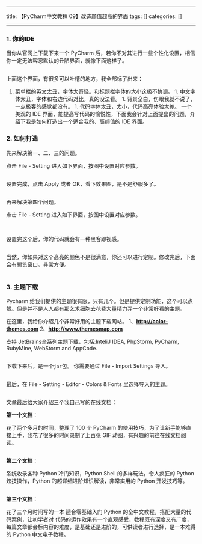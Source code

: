 
--- 
title:  【PyCharm中文教程  09】改造颜值超高的界面 
tags: []
categories: [] 

---
### 1. 你的IDE

当你从官网上下载下来一个 PyCharm 后，若你不对其进行一些个性化设置，相信你一定无法容忍默认的丑陋界面，就像下面这样子。

<img src="https://img-blog.csdnimg.cn/20210308123244894.png" alt="">

上面这个界面，有很多可以吐槽的地方，我全部标了出来：
1.  菜单栏的英文太丑，字体太奇怪。和标题栏字体的大小这极不协调。 1.  中文字体太丑，字体和右边代码对比，真的没法看。 1.  背景全白，伤眼我就不说了，一点极客的感觉都没有。 1.  代码字体太丑，太小，代码高亮体验太差。 
一个美观的 IDE 界面，能提高写代码的愉悦性，下面我会针对上面提出的问题，介绍下我是如何打造出一个适合我的、高颜值的 IDE 界面。

### 2. 如何打造

先来解决第一、二、三的问题。

点击 File - Setting 进入如下界面，按图中设置对应参数。

<img src="https://img-blog.csdnimg.cn/20210308123245421.png" alt="">

设置完成，点击 Apply 或者 OK，看下效果图，是不是舒服多了。

<img src="https://img-blog.csdnimg.cn/20210308123245706.png" alt="">

再来解决第四个问题。

点击 File - Setting 进入如下界面，按图中设置对应参数。

<img src="https://img-blog.csdnimg.cn/20210308123245988.png" alt="">

<img src="https://img-blog.csdnimg.cn/20210308123246269.png" alt="">

设置完这个后，你的代码就会有一种黑客即视感。

<img src="https://img-blog.csdnimg.cn/20210308123246483.png" alt="">

当然，你如果对这个高亮的颜色不是很满意，你还可以进行定制。修改完后，下面会有预览窗口。非常方便。

<img src="https://img-blog.csdnimg.cn/20210308123246913.png" alt="">

### 3. 主题下载

Pycharm 给我们提供的主题很有限，只有几个。但是提供定制功能，这个可以点赞。但是并不是人人都有那艺术细胞去花费大量精力弄一个非常好看的主题。

在这里，我给你介绍几个非常好用的主题下载网站。 1、**http://color-themes.com** 2、**http://www.themesmap.com**

支持 JetBrains全系列主题下载，包括:InteliJ IDEA, PhpStorm, PyCharm, RubyMine, WebStorm and AppCode.

<img src="https://img-blog.csdnimg.cn/20210308123247499.png" alt="">

下载下来后，是一个`jar`包。 你需要通过 File - Import Settings 导入。

<img src="https://img-blog.csdnimg.cn/20210308123247807.png" alt="">

最后，在 File - Setting - Editor - Colors &amp; Fonts 里选择导入的主题。

<img src="https://img-blog.csdnimg.cn/2021030812324810.png" alt="">

文章最后给大家介绍三个我自己写的在线文档：

**第一个文档**：

花了两个多月的时间，整理了 100 个 PyCharm 的使用技巧，为了让新手能够直接上手，我花了很多的时间录制了上百张 GIF 动图，有兴趣的前往在线文档阅读。

<img src="https://img-blog.csdnimg.cn/20210308123248388.png" alt="">

**第二个文档**：

系统收录各种 Python 冷门知识，Python Shell 的多样玩法，令人疯狂的 Python 炫技操作，Python 的超详细进阶知识解读，非常实用的 Python 开发技巧等。

<img src="https://img-blog.csdnimg.cn/20210308123248727.png" alt="">

**第三个文档**：

花了三个月时间写的一本 适合零基础入门 Python 的全中文教程，搭配大量的代码案例，让初学者对 代码的运作效果有一个直观感受，教程既有深度又有广度，每篇文章都会标内容的难度，是基础还是进阶的，可供读者进行选择，是一本难得的 Python 中文电子教程。

<img src="https://img-blog.csdnimg.cn/20210308123248991.png" alt="">
